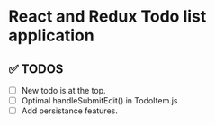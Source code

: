 # React and Redux Todo list application

## ✅ TODOS

- [ ] New todo is at the top.
- [ ] Optimal handleSubmitEdit() in TodoItem.js
- [ ] Add persistance features.
